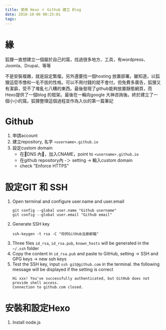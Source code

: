 ```yaml
---
title: 使用 Hexo ＋ Github 建立 Blog
date: 2018-10-06 00:25:01
tags:
---
```


# 緣
狐狸一直想建立一個屬於自己的窩，找過很多地方、工具，有wordpress、Joomla、Drupal、等等

不是安裝複雜，就是設定繁複。另外還要找一個hosting 放置部署。雖知道，以狐狸這麼市儈和一毛不拔的性格。可以不用付錢的就不會付。但免費多廣告，狐狸又有潔廦，受不了堆亂七八糟的東西。最後發現了github能夠放置靜態網頁，而Hexo提供了一個blog 的框架。最後在一輪向google 大神咨詢後。終於建立了一個小小的窩。狐狸整理這個過程並作為入伙的第一篇筆記

# Github
1. 申請account
1. 建立repository, 名字 `<username>.github.io`
1. 設定custom domain
    * 在DNS 內，加入CNAME，point to `<username>.github.io`
    * 在github repository內 -＞ setting -> 輸入custom domain
    * check "Enforce HTTPS" 

# 設定GIT 和 SSH
1. Open terminal and configure user.name and user.email
    ```
    git config --global user.name "Github username"
    git config --global user.email "Github email"
    ```
1. Generate SSH key
    ``` 
    ssh-keygen -t rsa -C "你的GitHub注册邮箱"
    ```
1. Three files `id_rsa`, `id_rsa.pub`, `known_hosts` will be generated in the `~/.ssh` folder
1. Copy the content in `id_rsa.pub` and paste to GitHub, setting -> SSH and GPG keys -> new ssh keys
1. Test the SSH key, input `ssh git@github.com` in the terminal. the following message will be displayed if the setting is correct
    ```
    Hi xxx! You've successfully authenticated, but GitHub does not provide shell access.
    Connection to github.com closed.
    ```
# 安裝和設定Hexo
1. Install node.js
